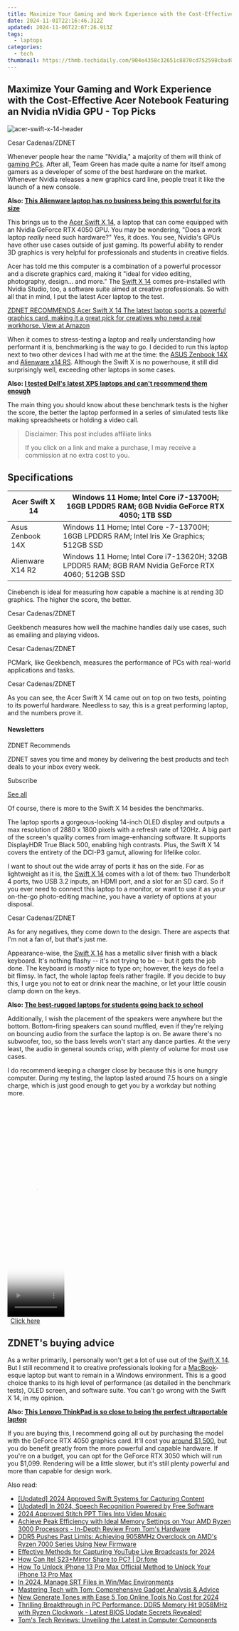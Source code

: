 ```yaml
---
title: Maximize Your Gaming and Work Experience with the Cost-Effective Acer Notebook Featuring an Nvidia nVidia GPU - Top Picks
date: 2024-11-01T22:16:46.312Z
updated: 2024-11-06T22:07:26.913Z
tags:
  - laptops
categories:
  - tech
thumbnail: https://thmb.techidaily.com/904e4358c32651c8870cd752598cbad0b1afa3205d185e4b265bf0a0d105bd32.jpg
---
```


## Maximize Your Gaming and Work Experience with the Cost-Effective Acer Notebook Featuring an Nvidia nVidia GPU - Top Picks

![acer-swift-x-14-header](https://www.zdnet.com/a/img/resize/9d4d0645883045d18293ed07c121882f51eba7de/2023/08/24/807861e2-f856-48e1-8296-3342717ab5ab/acer-swift-x-14-header.jpg?auto=webp&width=1280)

Cesar Cadenas/ZDNET

Whenever people hear the name "Nvidia," a majority of them will think of [gaming PCs](https://www.zdnet.com/home-and-office/home-entertainment/best-gaming-pc/). After all, Team Green has made quite a name for itself among gamers as a developer of some of the best hardware on the market. Whenever Nvidia releases a new graphics card line, people treat it like the launch of a new console.

**Also: [This Alienware laptop has no business being this powerful for its size](https://www.zdnet.com/article/this-alienware-laptop-has-no-business-being-this-powerful-for-its-size/)**

This brings us to the [Acer Swift X 14](https://buy.geni.us/Proxy.ashx?TSID=368250&GR%5FURL=https%3A%2F%2Fwww.amazon.com%2FSFX14-71G-76LC-Creator-Display-i7-13700H-GeForce%2Fdp%2FB0BXMXDQTY%3Ftag%3Dzd-buy-button-20%26ascsubtag%3D%5F%5FCOM%5FCLICK%5FID%5F%5F%7C62cfe059-bd9e-4ad4-8ff6-59d7c810c97c%7Cdtp&dtb=1), a laptop that can come equipped with an Nvidia GeForce RTX 4050 GPU. You may be wondering, "Does a work laptop _really_ need such hardware?" Yes, it does. You see, Nvidia's GPUs have other use cases outside of just gaming. Its powerful ability to render 3D graphics is very helpful for professionals and students in creative fields. 

Acer has told me this computer is a combination of a powerful processor and a discrete graphics card, making it "ideal for video editing, photography, design... and more." The [Swift X 14](https://buy.geni.us/Proxy.ashx?TSID=368250&GR%5FURL=https%3A%2F%2Fwww.amazon.com%2FSFX14-71G-76LC-Creator-Display-i7-13700H-GeForce%2Fdp%2FB0BXMXDQTY%3Ftag%3Dzd-buy-button-20%26ascsubtag%3D%5F%5FCOM%5FCLICK%5FID%5F%5F%7C62cfe059-bd9e-4ad4-8ff6-59d7c810c97c%7Cdtp&dtb=1) comes pre-installed with Nvidia Studio, too, a software suite aimed at creative professionals. So with all that in mind, I put the latest Acer laptop to the test.

[ZDNET RECOMMENDS Acer Swift X 14 The latest laptop sports a powerful graphics card, making it a great pick for creatives who need a real workhorse. View at Amazon](https://buy.geni.us/Proxy.ashx?TSID=368250&GR%5FURL=https%3A%2F%2Fwww.amazon.com%2FSFX14-71G-76LC-Creator-Display-i7-13700H-GeForce%2Fdp%2FB0BXMXDQTY%3Ftag%3Dzd-buy-button-20%26ascsubtag%3D%5F%5FCOM%5FCLICK%5FID%5F%5F%7C62cfe059-bd9e-4ad4-8ff6-59d7c810c97c%7Cdtp&dtb=1)

When it comes to stress-testing a laptop and really understanding how performant it is, benchmarking is the way to go. I decided to run this laptop next to two other devices I had with me at the time: the [ASUS Zenbook 14X](https://www.zdnet.com/article/this-lightweight-laptop-is-cheaper-than-a-macbook-air-and-almost-as-good/) and [Alienware x14 RS](https://www.zdnet.com/article/this-alienware-laptop-has-no-business-being-this-powerful-for-its-size/). Although the Swift X is no powerhouse, it still did surprisingly well, exceeding other laptops in some cases.

**Also: [I tested Dell's latest XPS laptops and can't recommend them enough](https://www.zdnet.com/article/i-tested-dells-latest-xps-laptops-and-cant-recommend-them-enough/)**

The main thing you should know about these benchmark tests is the higher the score, the better the laptop performed in a series of simulated tests like making spreadsheets or holding a video call. 

>  Disclaimer: This post includes affiliate links
>
>  If you click on a link and make a purchase, I may receive a commission at no extra cost to you.
>

## Specifications

| Acer Swift X 14  | Windows 11 Home; Intel Core i7-13700H; 16GB LPDDR5 RAM; 6GB Nvidia GeForce RTX 4050; 1TB SSD       |
| ---------------- | -------------------------------------------------------------------------------------------------- |
| Asus Zenbook 14X | Windows 11 Home; Intel Core -7-13700H; 16GB LPDDR5 RAM; Intel Iris Xe Graphics; 512GB SSD          |
| Alienware X14 R2 | Windows 11 Home; Intel Core i7-13620H; 32GB LPDDR5 RAM; 8GB RAM Nvidia GeForce RTX 4060; 512GB SSD |

Cinebench is ideal for measuring how capable a machine is at rending 3D graphics. The higher the score, the better.

Cesar Cadenas/ZDNET

Geekbench measures how well the machine handles daily use cases, such as emailing and playing videos.

Cesar Cadenas/ZDNET

PCMark, like Geekbench, measures the performance of PCs with real-world applications and tasks.

Cesar Cadenas/ZDNET

As you can see, the Acer Swift X 14 came out on top on two tests, pointing to its powerful hardware. Needless to say, this is a great performing laptop, and the numbers prove it.

#### Newsletters

ZDNET Recommends

ZDNET saves you time and money by delivering the best products and tech deals to your inbox every week.

 Subscribe

[See all](https://www.zdnet.com/newsletters/)

Of course, there is more to the Swift X 14 besides the benchmarks.

The laptop sports a gorgeous-looking 14-inch OLED display and outputs a max resolution of 2880 x 1800 pixels with a refresh rate of 120Hz. A big part of the screen's quality comes from image-enhancing software. It supports DisplayHDR True Black 500, enabling high contrasts. Plus, the Swift X 14 covers the entirety of the DCI-P3 gamut, allowing for lifelike color. 

I want to shout out the wide array of ports it has on the side. For as lightweight as it is, the [Swift X 14](https://www.acer.com/us-en/laptops/swift/swift-x-14) comes with a lot of them: two Thunderbolt 4 ports, two USB 3.2 inputs, an HDMI port, and a slot for an SD card. So if you ever need to connect this laptop to a monitor, or want to use it as your on-the-go photo-editing machine, you have a variety of options at your disposal.

Cesar Cadenas/ZDNET

As for any negatives, they come down to the design. There are aspects that I'm not a fan of, but that's just me.

Appearance-wise, the [Swift X 14](https://www.acer.com/us-en/laptops/swift/swift-x-14) has a metallic silver finish with a black keyboard. It's nothing flashy -- it's not trying to be -- but it gets the job done. The keyboard is _mostly_ nice to type on; however, the keys do feel a bit flimsy. In fact, the whole laptop feels rather fragile. If you decide to buy this, I urge you not to eat or drink near the machine, or let your little cousin clamp down on the keys.

**Also: [The best-rugged laptops for students going back to school](https://www.zdnet.com/article/best-rugged-laptop/)**

Additionally, I wish the placement of the speakers were anywhere but the bottom. Bottom-firing speakers can sound muffled, even if they're relying on bouncing audio from the surface the laptop is on. Be aware there's no subwoofer, too, so the bass levels won't start any dance parties. At the very least, the audio in general sounds crisp, with plenty of volume for most use cases.

I do recommend keeping a charger close by because this is one hungry computer. During my testing, the laptop lasted around 7.5 hours on a single charge, which is just good enough to get you by a workday but nothing more.

<!-- affiliate ads begin -->
<span id="1975503">
					<video width="128" height="480" style="cursor:pointer"
           poster="//a.impactradius-go.com/display-clicktoplayimage/1975503.png"
           onclick="if(!this.playClicked){this.play();this.setAttribute('controls',true);this.playClicked=true;}">
	   <source src="//a.impactradius-go.com/display-ad/22993-1975503">
	   <img src="//a.impactradius-go.com/display-clicktoplayimage/1975503.png" style="border: none; height: 100%; width: 100%; object-fit: contain">
	</video>
	<div style="width:80px;text-align:center"><a href="javascript:window.open(decodeURIComponent('https%3A%2F%2Fhomestyler.sjv.io%2Fc%2F5597632%2F1975503%2F22993'), '_blank');void(0);">Click here</a></div>
</span>
<img height="0" width="0" src="https://imp.pxf.io/i/5597632/1975503/22993" style="position:absolute;visibility:hidden;" border="0" />
<!-- affiliate ads end -->

## ZDNET's buying advice

As a writer primarily, I personally won't get a lot of use out of the [Swift X 14](https://buy.geni.us/Proxy.ashx?TSID=368250&GR%5FURL=https%3A%2F%2Fwww.amazon.com%2FSFX14-71G-76LC-Creator-Display-i7-13700H-GeForce%2Fdp%2FB0BXMXDQTY%3Ftag%3Dzd-buy-button-20%26ascsubtag%3D%5F%5FCOM%5FCLICK%5FID%5F%5F%7C62cfe059-bd9e-4ad4-8ff6-59d7c810c97c%7Cdtp&dtb=1). But I still recommend it to creative professionals looking for a [MacBook](https://www.zdnet.com/article/best-mac/)\-esque laptop but want to remain in a Windows environment. This is a good choice thanks to its high level of performance (as detailed in the benchmark tests), OLED screen, and software suite. You can't go wrong with the Swift X 14, in my opinion.

**Also: [This Lenovo ThinkPad is so close to being the perfect ultraportable laptop](https://www.zdnet.com/article/this-lenovo-thinkpad-is-so-close-to-being-the-perfect-ultraportable-laptop/)**

If you are buying this, I recommend going all out by purchasing the model with the GeForce RTX 4050 graphics card. It'll cost you [around $1,500](https://buy.geni.us/Proxy.ashx?TSID=368250&GR%5FURL=https%3A%2F%2Fwww.amazon.com%2FSFX14-71G-76LC-Creator-Display-i7-13700H-GeForce%2Fdp%2FB0BXMXDQTY%3Ftag%3Dzd-buy-button-20%26ascsubtag%3D%5F%5FCOM%5FCLICK%5FID%5F%5F%7C62cfe059-bd9e-4ad4-8ff6-59d7c810c97c%7Cdtp&dtb=1), but you do benefit greatly from the more powerful and capable hardware. If you're on a budget, you can opt for the GeForce RTX 3050 which will run you $1,099\. Rendering will be a little slower, but it's still plenty powerful and more than capable for design work.

<ins class="adsbygoogle"
     style="display:block"
     data-ad-format="autorelaxed"
     data-ad-client="ca-pub-7571918770474297"
     data-ad-slot="1223367746"></ins>

<ins class="adsbygoogle"
     style="display:block"
     data-ad-client="ca-pub-7571918770474297"
     data-ad-slot="8358498916"
     data-ad-format="auto"
     data-full-width-responsive="true"></ins>

<span class="atpl-alsoreadstyle">Also read:</span>
<div><ul>
<li><a href="https://screen-video-capture.techidaily.com/updated-2024-approved-swift-systems-for-capturing-content/"><u>[Updated] 2024 Approved Swift Systems for Capturing Content</u></a></li>
<li><a href="https://article-helps.techidaily.com/updated-in-2024-speech-recognition-powered-by-free-software/"><u>[Updated] In 2024, Speech Recognition Powered by Free Software</u></a></li>
<li><a href="https://screen-video-capture.techidaily.com/2024-approved-stitch-ppt-tiles-into-video-mosaic/"><u>2024 Approved Stitch PPT Tiles Into Video Mosaic</u></a></li>
<li><a href="https://hardware-reviews.techidaily.com/achieve-peak-efficiency-with-ideal-memory-settings-on-your-amd-ryzen-3000-processors-in-depth-review-from-toms-hardware/"><u>Achieve Peak Efficiency with Ideal Memory Settings on Your AMD Ryzen 3000 Processors - In-Depth Review From Tom's Hardware</u></a></li>
<li><a href="https://hardware-reviews.techidaily.com/ddr5-pushes-past-limits-achieving-9058mhz-overclock-on-amds-ryzen-7000-series-using-new-firmware/"><u>DDR5 Pushes Past Limits: Achieving 9058MHz Overclock on AMD's Ryzen 7000 Series Using New Firmware</u></a></li>
<li><a href="https://screen-mirroring-recording.techidaily.com/effective-methods-for-capturing-youtube-live-broadcasts-for-2024/"><u>Effective Methods for Capturing YouTube Live Broadcasts for 2024</u></a></li>
<li><a href="https://screen-mirror.techidaily.com/how-can-itel-s23plusmirror-share-to-pc-drfone-by-drfone-android/"><u>How Can Itel S23+Mirror Share to PC? | Dr.fone</u></a></li>
<li><a href="https://sim-unlock.techidaily.com/how-to-unlock-iphone-13-pro-max-official-method-to-unlock-your-iphone-13-pro-max-by-drfone-ios/"><u>How To Unlock iPhone 13 Pro Max Official Method to Unlock Your iPhone 13 Pro Max</u></a></li>
<li><a href="https://extra-support.techidaily.com/in-2024-manage-srt-files-in-winmac-environments/"><u>In 2024, Manage SRT Files in Win/Mac Environments</u></a></li>
<li><a href="https://hardware-reviews.techidaily.com/mastering-tech-with-tom-comprehensive-gadget-analysis-and-advice/"><u>Mastering Tech with Tom: Comprehensive Gadget Analysis & Advice</u></a></li>
<li><a href="https://smart-video-creator.techidaily.com/new-generate-tones-with-ease-5-top-online-tools-no-cost-for-2024/"><u>New Generate Tones with Ease 5 Top Online Tools No Cost for 2024</u></a></li>
<li><a href="https://hardware-reviews.techidaily.com/thrilling-breakthrough-in-pc-performance-ddr5-memory-hit-9058mhz-with-ryzen-clockwork-latest-bios-update-secrets-revealed/"><u>Thrilling Breakthrough in PC Performance: DDR5 Memory Hit 9058MHz with Ryzen Clockwork - Latest BIOS Update Secrets Revealed!</u></a></li>
<li><a href="https://hardware-reviews.techidaily.com/toms-tech-reviews-unveiling-the-latest-in-computer-components-t17239718670261/"><u>Tom's Tech Reviews: Unveiling the Latest in Computer Components</u></a></li>
</ul></div>

